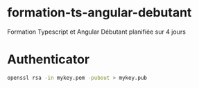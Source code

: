 # formation-ts-angular-debutant

Formation Typescript et Angular Débutant planifiée sur 4 jours

# Authenticator 

``` bash
openssl rsa -in mykey.pem -pubout > mykey.pub
```